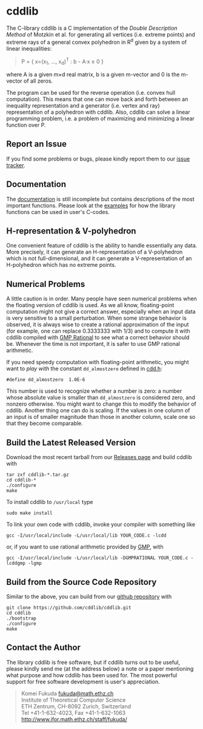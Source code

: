 # cddlib

The C-library cddlib is a C implementation of the *Double Description Method*
of Motzkin et al. for generating all vertices (i.e. extreme points) and extreme
rays of a general convex polyhedron in R<sup>d</sup> given by a system of
linear inequalities:

> P = { x=(x<sub>1</sub>, ..., x<sub>d</sub>)<sup>T</sup> : b - A·x ≥ 0 }

where A is a given m×d real matrix, b is a given m-vector and 0 is the m-vector
of all zeros.

The program can be used for the reverse operation (i.e. convex hull
computation). This means that one can move back and forth between an inequality
representation and a generator (i.e. vertex and ray) representation of a
polyhedron with cddlib. Also, cddlib can solve a linear programming problem,
i.e. a problem of maximizing and minimizing a linear function over P.

## Report an Issue
If you find some problems or bugs, please kindly report them to our [issue
tracker](https://github.com/cddlib/cddlib/issues).

## Documentation
The
[documentation](ftp://ftp.math.ethz.ch/users/fukudak/cdd/cddlibman/cddlibman.html)
is still incomplete but contains descriptions of the most important functions.
Please look at the [examples](src/) for how the library functions can be used
in user's C-codes.

## H-representation & V-polyhedron
One convenient feature of cddlib is the ability to handle essentially any data.
More precisely, it can generate an H-representation of a V-polyhedron which is
not full-dimensional, and it can generate a V-representation of an H-polyhedron
which has no extreme points.

## Numerical Problems
A little caution is in order. Many people have seen numerical problems when the
floating version of cddlib is used. As we all know, floating-point computation
might not give a correct answer, especially when an input data is very
sensitive to a small perturbation. When some strange behavior is observed, it
is always wise to create a rational approximation of the input (for example,
one can replace 0.3333333 with 1/3) and to compute it with cddlib compiled with
[GMP Rational](https://gmplib.org) to see what a correct behavior should be.
Whenever the time is not important, it is safer to use GMP rational arithmetic.

If you need speedy computation with floating-point arithmetic, you might want
to *play with* the constant `dd_almostzero` defined in [cdd.h](lib-src/cdd.h):

    #define dd_almostzero  1.0E-6

This number is used to recognize whether a number is zero: a number whose
absolute value is smaller than `dd_almostzero` is considered zero, and nonzero
otherwise. You might want to change this to modify the behavior of cddlib.
Another thing one can do is scaling. If the values in one column of an input is
of smaller magnitude than those in another column, scale one so that they
become comparable.

## Build the Latest Released Version

Download the most recent tarball from our [Releases
page](https://github.com/cddlib/cddlib/releases) and build cddlib with

```
tar zxf cddlib-*.tar.gz
cd cddlib-*
./configure
make
```

To install cddlib to `/usr/local` type
```
sudo make install
```

To link your own code with cddlib, invoke your compiler with something like
```
gcc -I/usr/local/include -L/usr/local/lib YOUR_CODE.c -lcdd
```

or, if you want to use rational arithmetic provided by
[GMP](https://gmplib.org), with
```
gcc -I/usr/local/include -L/usr/local/lib -DGMPRATIONAL YOUR_CODE.c -lcddgmp -lgmp
```

## Build from the Source Code Repository

Similar to the above, you can build from our [github repository](https://github.com/cddlib/cddlib) with
```
git clone https://github.com/cddlib/cddlib.git
cd cddlib
./bootstrap
./configure
make
```

## Contact the Author
The library cddlib is free software, but if cddlib turns out to be useful,
please kindly send me (at the address below) a note or a paper mentioning what
purpose and how cddlib has been used for. The most powerful support for free
software development is user's appreciation.

> Komei Fukuda fukuda@math.ethz.ch<br/>
> Institute of Theoretical Computer Science<br/>
> ETH Zentrum, CH-8092 Zurich, Switzerland<br/>
> Tel +41-1-632-4023, Fax +41-1-632-1063<br/>
> http://www.ifor.math.ethz.ch/staff/fukuda/
